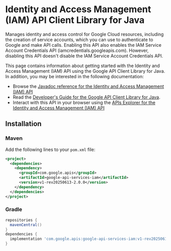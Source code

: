# Identity and Access Management (IAM) API Client Library for Java

Manages identity and access control for Google Cloud resources, including the creation of service accounts, which you can use to authenticate to Google and make API calls. Enabling this API also enables the IAM Service Account Credentials API (iamcredentials.googleapis.com). However, disabling this API doesn't disable the IAM Service Account Credentials API. 

This page contains information about getting started with the Identity and Access Management (IAM) API
using the Google API Client Library for Java. In addition, you may be interested
in the following documentation:

* Browse the [Javadoc reference for the Identity and Access Management (IAM) API][javadoc]
* Read the [Developer's Guide for the Google API Client Library for Java][google-api-client].
* Interact with this API in your browser using the [APIs Explorer for the Identity and Access Management (IAM) API][api-explorer]

## Installation

### Maven

Add the following lines to your `pom.xml` file:

```xml
<project>
  <dependencies>
    <dependency>
      <groupId>com.google.apis</groupId>
      <artifactId>google-api-services-iam</artifactId>
      <version>v1-rev20250613-2.0.0</version>
    </dependency>
  </dependencies>
</project>
```

### Gradle

```gradle
repositories {
  mavenCentral()
}
dependencies {
  implementation 'com.google.apis:google-api-services-iam:v1-rev20250613-2.0.0'
}
```

[javadoc]: https://googleapis.dev/java/google-api-services-iam/latest/index.html
[google-api-client]: https://github.com/googleapis/google-api-java-client/
[api-explorer]: https://developers.google.com/apis-explorer/#p/iam/v1/
